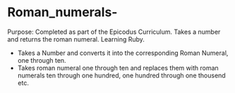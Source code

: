 Roman_numerals-
===============

Purpose: Completed as part of the Epicodus Curriculum. Takes a number and returns the roman numeral. Learning Ruby. 

* Takes a Number and converts it into the corresponding Roman Numeral, one through ten. 
* Takes roman numeral one through ten and replaces them with roman numerals ten through one hundred, one hundred 
through one thousend etc. 
